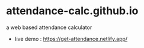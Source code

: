 # attendance-calc.github.io
a web based attendance calculator 

- live demo : https://get-attendance.netlify.app/
